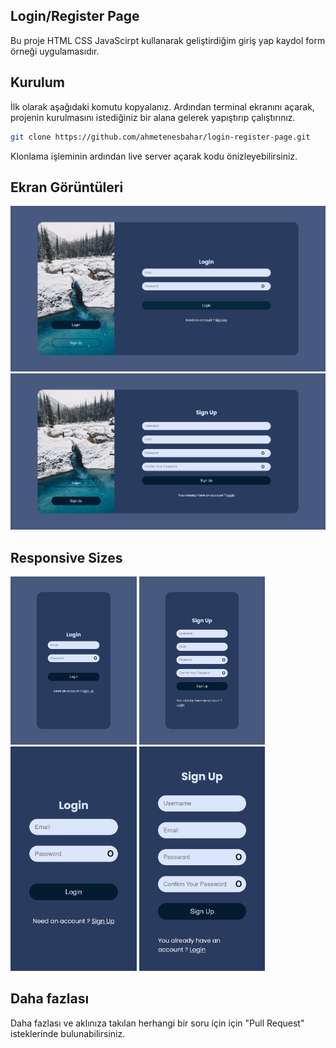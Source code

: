 ## Login/Register Page

Bu proje HTML CSS JavaScirpt kullanarak geliştirdiğim giriş yap kaydol form örneği uygulamasıdır.

## Kurulum

İlk olarak aşağıdaki komutu kopyalanız. Ardından terminal ekranını açarak, projenin kurulmasını istediğiniz bir alana gelerek yapıştırıp çalıştırınız.

```sh
git clone https://github.com/ahmetenesbahar/login-register-page.git
```

Klonlama işleminin ardından live server açarak kodu önizleyebilirsiniz.

## Ekran Görüntüleri

<div>
<img src="https://github.com/ahmetenesbahar/login-register-page/blob/main/assets/screenshots/Login%2C.png">
<img src="https://github.com/ahmetenesbahar/login-register-page/blob/main/assets/screenshots/Sign%20Up.png">
</div>

## Responsive Sizes

<div style="display=flex; ">
<img style="width: 40%;" src="https://github.com/ahmetenesbahar/login-register-page/blob/main/assets/screenshots/Login%20Msize.png">
<img style="width: 40%;" src="https://github.com/ahmetenesbahar/login-register-page/blob/main/assets/screenshots/Sign%20Up%20Msize.png">
</div>
<div style="display=flex;">
<img style="width: 40%;" src="https://github.com/ahmetenesbahar/login-register-page/blob/main/assets/screenshots/Login%20Ssize.png">
<img style="width: 40%;" src="https://github.com/ahmetenesbahar/login-register-page/blob/main/assets/screenshots/Sign%20Up%20Ssize.png">
</div>

## Daha fazlası

Daha fazlası ve aklınıza takılan herhangi bir soru için için "Pull Request" isteklerinde bulunabilirsiniz.
